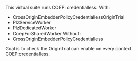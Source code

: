 This virtual suite runs COEP: credentialless.
With:
 - CrossOriginEmbedderPolicyCredentiallessOriginTrial
 - PlzServiceWorker
 - PlzDedicatedWorker
 - CoepForSharedWorker
Without:
 - CrossOriginEmbedderPolicyCredentialless

Goal is to check the OriginTrial can enable on every context
COEP:credentialless.
